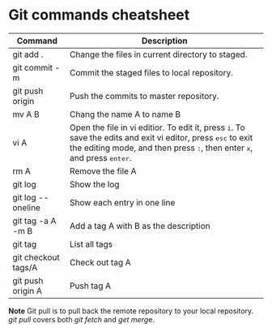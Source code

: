 # Git commands cheatsheet
|Command|Description|
|--|--|
|git add .|Change the files in current directory to staged.|
|git commit -m|Commit the staged files to local repository.|
|git push origin|Push the commits to master repository.| 
|mv A B|Chang the name A to name B
|vi A|Open the file in vi editior. To edit it, press <kbd>i</kbd>. To save the edits and exit vi editor, press <kbd>esc</kbd> to exit the editing mode, and then press <kbd>:</kbd>, then enter <kbd>x</kbd>, and press <kbd>enter</kbd>.|
|rm A|Remove the file A|
|git log|Show the log|
|git log --oneline|Show each entry in one line|
|git tag -a A -m B|Add a tag A with B as the description|
|git tag|List all tags|
|git checkout tags/A|Check out tag A|
|git push origin A|Push tag A|

**Note** 
Git pull is to pull back the remote repository to your local repository. *git pull* covers both *git fetch* and *get merg*e.
